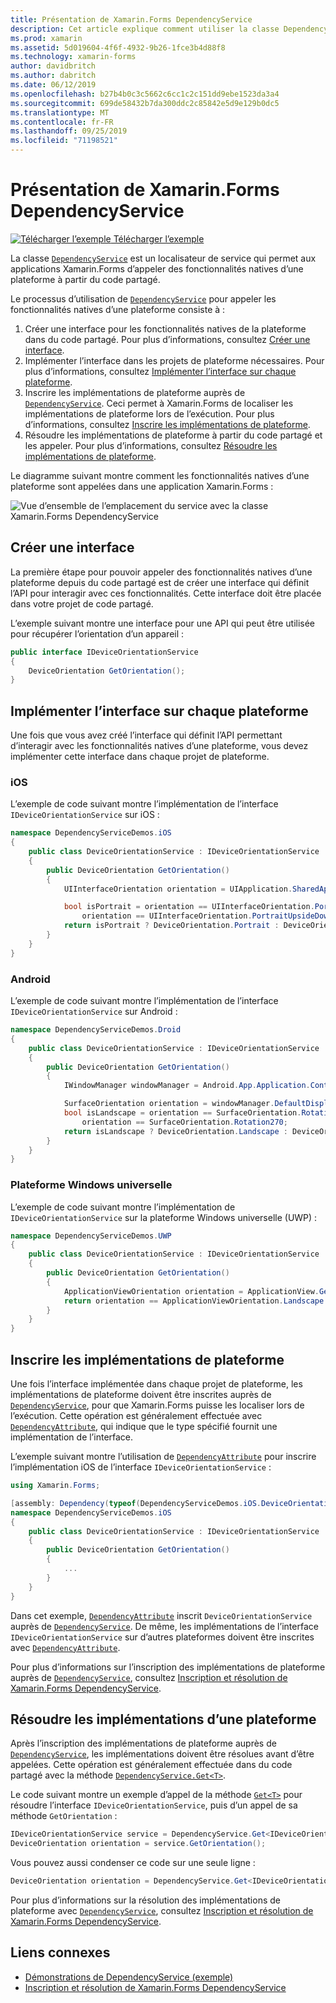 ```yaml
---
title: Présentation de Xamarin.Forms DependencyService
description: Cet article explique comment utiliser la classe DependencyService de Xamarin.Forms pour appeler des fonctionnalités natives d’une plateforme.
ms.prod: xamarin
ms.assetid: 5d019604-4f6f-4932-9b26-1fce3b4d88f8
ms.technology: xamarin-forms
author: davidbritch
ms.author: dabritch
ms.date: 06/12/2019
ms.openlocfilehash: b27b4b0c3c5662c6cc1c2c151dd9ebe1523da3a4
ms.sourcegitcommit: 699de58432b7da300ddc2c85842e5d9e129b0dc5
ms.translationtype: MT
ms.contentlocale: fr-FR
ms.lasthandoff: 09/25/2019
ms.locfileid: "71198521"
---
```

# <a name="xamarinforms-dependencyservice-introduction"></a>Présentation de Xamarin.Forms DependencyService

[![Télécharger l’exemple](~/media/shared/download.png) Télécharger l’exemple](https://docs.microsoft.com/samples/xamarin/xamarin-forms-samples/dependencyservice/)

La classe [`DependencyService`](xref:Xamarin.Forms.DependencyService) est un localisateur de service qui permet aux applications Xamarin.Forms d’appeler des fonctionnalités natives d’une plateforme à partir du code partagé.

Le processus d’utilisation de [`DependencyService`](xref:Xamarin.Forms.DependencyService) pour appeler les fonctionnalités natives d’une plateforme consiste à :

1. Créer une interface pour les fonctionnalités natives de la plateforme dans du code partagé. Pour plus d’informations, consultez [Créer une interface](#create-an-interface).
1. Implémenter l’interface dans les projets de plateforme nécessaires. Pour plus d’informations, consultez [Implémenter l’interface sur chaque plateforme](#implement-the-interface-on-each-platform).
1. Inscrire les implémentations de plateforme auprès de [`DependencyService`](xref:Xamarin.Forms.DependencyService). Ceci permet à Xamarin.Forms de localiser les implémentations de plateforme lors de l’exécution. Pour plus d’informations, consultez [Inscrire les implémentations de plateforme](#register-the-platform-implementations).
1. Résoudre les implémentations de plateforme à partir du code partagé et les appeler. Pour plus d’informations, consultez [Résoudre les implémentations de plateforme](#resolve-the-platform-implementations).

Le diagramme suivant montre comment les fonctionnalités natives d’une plateforme sont appelées dans une application Xamarin.Forms :

![Vue d’ensemble de l’emplacement du service avec la classe Xamarin.Forms DependencyService](introduction-images/dependency-service.png "Emplacement du service DependencyService")

## <a name="create-an-interface"></a>Créer une interface

La première étape pour pouvoir appeler des fonctionnalités natives d’une plateforme depuis du code partagé est de créer une interface qui définit l’API pour interagir avec ces fonctionnalités. Cette interface doit être placée dans votre projet de code partagé.

L’exemple suivant montre une interface pour une API qui peut être utilisée pour récupérer l’orientation d’un appareil :

```csharp
public interface IDeviceOrientationService
{
    DeviceOrientation GetOrientation();
}
```

## <a name="implement-the-interface-on-each-platform"></a>Implémenter l’interface sur chaque plateforme

Une fois que vous avez créé l’interface qui définit l’API permettant d’interagir avec les fonctionnalités natives d’une plateforme, vous devez implémenter cette interface dans chaque projet de plateforme.

### <a name="ios"></a>iOS

L’exemple de code suivant montre l’implémentation de l’interface `IDeviceOrientationService` sur iOS :

```csharp
namespace DependencyServiceDemos.iOS
{
    public class DeviceOrientationService : IDeviceOrientationService
    {
        public DeviceOrientation GetOrientation()
        {
            UIInterfaceOrientation orientation = UIApplication.SharedApplication.StatusBarOrientation;

            bool isPortrait = orientation == UIInterfaceOrientation.Portrait ||
                orientation == UIInterfaceOrientation.PortraitUpsideDown;
            return isPortrait ? DeviceOrientation.Portrait : DeviceOrientation.Landscape;
        }
    }
}
```

### <a name="android"></a>Android

L’exemple de code suivant montre l’implémentation de l’interface `IDeviceOrientationService` sur Android :

```csharp
namespace DependencyServiceDemos.Droid
{
    public class DeviceOrientationService : IDeviceOrientationService
    {
        public DeviceOrientation GetOrientation()
        {
            IWindowManager windowManager = Android.App.Application.Context.GetSystemService(Context.WindowService).JavaCast<IWindowManager>();

            SurfaceOrientation orientation = windowManager.DefaultDisplay.Rotation;
            bool isLandscape = orientation == SurfaceOrientation.Rotation90 ||
                orientation == SurfaceOrientation.Rotation270;
            return isLandscape ? DeviceOrientation.Landscape : DeviceOrientation.Portrait;
        }
    }
}
```

### <a name="universal-windows-platform"></a>Plateforme Windows universelle

L’exemple de code suivant montre l’implémentation de `IDeviceOrientationService` sur la plateforme Windows universelle (UWP) :

```csharp
namespace DependencyServiceDemos.UWP
{
    public class DeviceOrientationService : IDeviceOrientationService
    {
        public DeviceOrientation GetOrientation()
        {
            ApplicationViewOrientation orientation = ApplicationView.GetForCurrentView().Orientation;
            return orientation == ApplicationViewOrientation.Landscape ? DeviceOrientation.Landscape : DeviceOrientation.Portrait;
        }
    }
}
```

## <a name="register-the-platform-implementations"></a>Inscrire les implémentations de plateforme

Une fois l’interface implémentée dans chaque projet de plateforme, les implémentations de plateforme doivent être inscrites auprès de [`DependencyService`](xref:Xamarin.Forms.DependencyService), pour que Xamarin.Forms puisse les localiser lors de l’exécution. Cette opération est généralement effectuée avec [`DependencyAttribute`](xref:Xamarin.Forms.DependencyAttribute), qui indique que le type spécifié fournit une implémentation de l’interface.

L’exemple suivant montre l’utilisation de [`DependencyAttribute`](xref:Xamarin.Forms.DependencyAttribute) pour inscrire l’implémentation iOS de l’interface `IDeviceOrientationService` :

```csharp
using Xamarin.Forms;

[assembly: Dependency(typeof(DependencyServiceDemos.iOS.DeviceOrientationService))]
namespace DependencyServiceDemos.iOS
{
    public class DeviceOrientationService : IDeviceOrientationService
    {
        public DeviceOrientation GetOrientation()
        {
            ...
        }
    }
}
```

Dans cet exemple, [`DependencyAttribute`](xref:Xamarin.Forms.DependencyAttribute) inscrit `DeviceOrientationService` auprès de [`DependencyService`](xref:Xamarin.Forms.DependencyService). De même, les implémentations de l’interface `IDeviceOrientationService` sur d’autres plateformes doivent être inscrites avec [`DependencyAttribute`](xref:Xamarin.Forms.DependencyAttribute).

Pour plus d’informations sur l’inscription des implémentations de plateforme auprès de [`DependencyService`](xref:Xamarin.Forms.DependencyService), consultez [Inscription et résolution de Xamarin.Forms DependencyService](registration-and-resolution.md).

## <a name="resolve-the-platform-implementations"></a>Résoudre les implémentations d’une plateforme

Après l’inscription des implémentations de plateforme auprès de [`DependencyService`](xref:Xamarin.Forms.DependencyService), les implémentations doivent être résolues avant d’être appelées. Cette opération est généralement effectuée dans du code partagé avec la méthode [`DependencyService.Get<T>`](xref:Xamarin.Forms.DependencyService.Get*).

Le code suivant montre un exemple d’appel de la méthode [`Get<T>`](xref:Xamarin.Forms.DependencyService.Get*) pour résoudre l’interface `IDeviceOrientationService`, puis d’un appel de sa méthode `GetOrientation` :

```csharp
IDeviceOrientationService service = DependencyService.Get<IDeviceOrientationService>();
DeviceOrientation orientation = service.GetOrientation();
```

Vous pouvez aussi condenser ce code sur une seule ligne :

```csharp
DeviceOrientation orientation = DependencyService.Get<IDeviceOrientationService>().GetOrientation();
```

Pour plus d’informations sur la résolution des implémentations de plateforme avec [`DependencyService`](xref:Xamarin.Forms.DependencyService), consultez [Inscription et résolution de Xamarin.Forms DependencyService](registration-and-resolution.md).

## <a name="related-links"></a>Liens connexes

- [Démonstrations de DependencyService (exemple)](https://docs.microsoft.com/samples/xamarin/xamarin-forms-samples/dependencyservice/)
- [Inscription et résolution de Xamarin.Forms DependencyService](registration-and-resolution.md)
